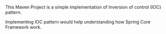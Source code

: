 This Maven Project is a simple implementation of Inversion of control (IOC) pattern.

Implementing IOC pattern would help understanding how Spring Core Framework work.
